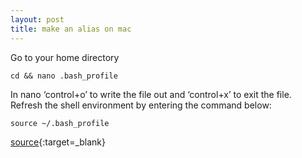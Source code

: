 ```yaml
---
layout: post
title: make an alias on mac
---
```

Go to your home directory
```
cd && nano .bash_profile
```
In nano ‘control+o’ to write the file out and ‘control+x’ to exit the file.
Refresh the shell environment by entering the command below:
```
source ~/.bash_profile
```

[source](https://coolestguidesontheplanet.com/make-an-alias-in-bash-shell-in-os-x-terminal/){:target=_blank}
